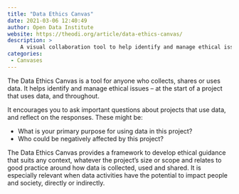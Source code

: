 ```yaml
---
title: "Data Ethics Canvas"
date: 2021-03-06 12:40:49
author: Open Data Institute
website: https://theodi.org/article/data-ethics-canvas/
description: >
    A visual collaboration tool to help identify and manage ethical issues.
categories:
 - Canvases
---
```


The Data Ethics Canvas is a tool for anyone who collects, shares or uses data. It helps identify and manage ethical issues – at the start of a project that uses data, and throughout.

It encourages you to ask important questions about projects that use data, and reflect on the responses. These might be:

- What is your primary purpose for using data in this project?
- Who could be negatively affected by this project?

The Data Ethics Canvas provides a framework to develop ethical guidance that suits any context, whatever the project’s size or scope and relates to good practice around how data is collected, used and shared. It is especially relevant when data activities have the potential to impact people and society, directly or indirectly.